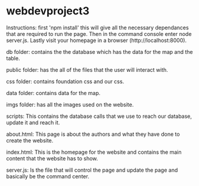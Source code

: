 # webdevproject3
 Instructions:  first 'npm install' this will give all the necessary dependances that are required to run the page. Then in the command console enter node server.js. Lastly
visit your homepage in a browser (http://localhost:8000). 

db folder: contains the the database which has the data for the map and the table.

public folder: has the all of the files that the user will interact with.
  
  css folder: contains foundation css and our css.
  
  data folder: contains data for the map.
  
  imgs folder: has all the images used on the website.
  
  scripts: This contains the database calls that we use to reach our database, update it and reach it.
  
  about.html: This page is about the authors and what they have done to create the website.
  
  index.html: This is the homepage for the website and contains the main content that the website has to show.

server.js: Is the file that will control the page and update the page and basically be the command center. 

